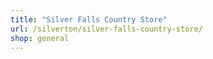 ```yaml
---
title: "Silver Falls Country Store"
url: /silverton/silver-falls-country-store/
shop: general
---
```

